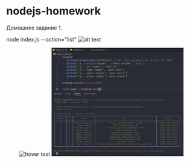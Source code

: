 # nodejs-homework

Домашнее задание 1.

node index.js --action="list"
![alt text](https://github.com/RefrigeratorUA/nodejs-homework/tree/01-node-basics/screenshots/05/listContacts_final.jpg?raw=true)

<p align="center">
  <img src="/RefrigeratorUA/nodejs-homework/blob/01-node-basics/screenshots/05/listContacts_final.jpg?raw=true" width="350" title="hover text">
  <img src="/screenshots/05/listContacts_final.jpg?raw=true" width="350" alt="accessibility text">
</p>
